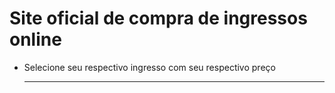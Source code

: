 # Site oficial de compra de ingressos online

* Selecione seu respectivo ingresso com seu respectivo preço

  --- 
